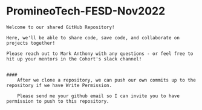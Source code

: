 # PromineoTech-FESD-Nov2022

    Welcome to our shared GitHub Repository!

    Here, we'll be able to share code, save code, and collaborate on projects together!

    Please reach out to Mark Anthony with any questions - or feel free to hit up your mentors in the Cohort's slack channel!


    ####
        After we clone a repository, we can push our own commits up to the repository if we have Write Permission.

        Please send me your github email so I can invite you to have permission to push to this repository.
